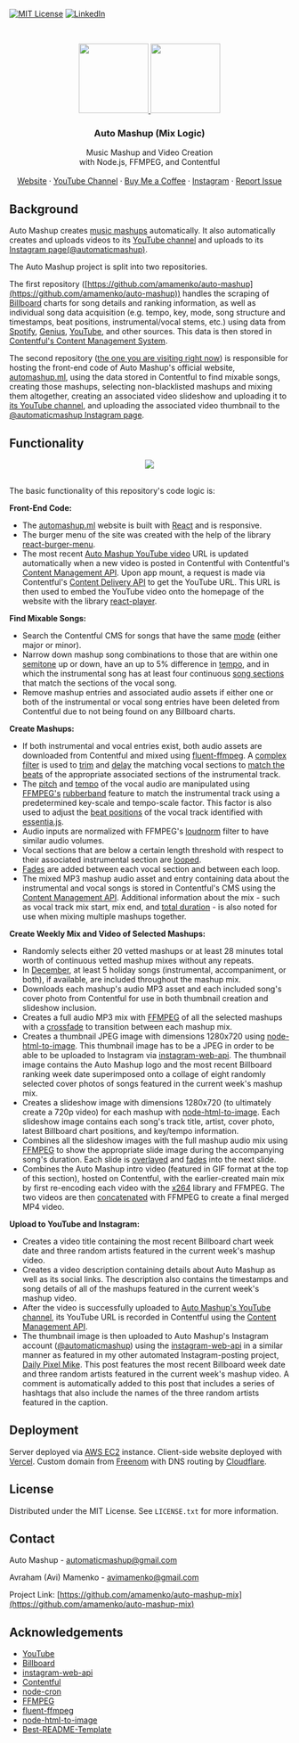 [![MIT License][license-shield]][license-url]
[![LinkedIn][linkedin-shield]][linkedin-url]

<!-- PROJECT LOGO -->
<br />
<p align="center">
  <a href="https://github.com/amamenko/auto-mashup-mix#gh-dark-mode-only">
   <img src="https://images.ctfassets.net/r8d0zt89au6z/U08zxXPI7WotVcDYslYBF/1abd688f9038dba10e6aa96f30b84342/automashup_logo_white.svg" width="125" />
  </a>
   <a href="https://github.com/amamenko/auto-mashup-mix#gh-light-mode-only">
    <img src="https://images.ctfassets.net/r8d0zt89au6z/2O6pZhJ8iQoqojzyNZCTRH/4e0020dda6a224a9460e49094417c9ff/automashup_logo.svg" width="125" />
  </a>
   
  <h3 align="center">Auto Mashup (Mix Logic)</h3>

  <p align="center">
    Music Mashup and Video Creation
    <br />
    with Node.js, FFMPEG, and Contentful
    <br />
    <br />
    <a href="https://www.automashup.ml/">Website</a>
    ·
    <a href="https://www.youtube.com/channel/UCbjaDBiyXCqWGT4inY8LCmQ">YouTube Channel</a>
     ·
    <a href="https://www.buymeacoffee.com/automashup">Buy Me a Coffee</a>
    ·
    <a href="https://www.instagram.com/automaticmashup/">Instagram</a>
    ·
    <a href="https://github.com/amamenko/auto-mashup/issues">Report Issue</a> 
  </p>
</p>


## Background

Auto Mashup creates [music mashups](https://en.wikipedia.org/wiki/Mashup_(music)) automatically. It also automatically creates and uploads videos to its [YouTube channel](https://www.youtube.com/channel/UCbjaDBiyXCqWGT4inY8LCmQ) and uploads to its [Instagram page(@automaticmashup)](https://www.instagram.com/automaticmashup/). 

The Auto Mashup project is split into two repositories. 

The first repository ([https://github.com/amamenko/auto-mashup](https://github.com/amamenko/auto-mashup))
handles the scraping of [Billboard](https://www.billboard.com/) charts for song details and ranking information, as well as individual song data acquisition (e.g. tempo, key, mode, song structure and timestamps, beat positions, instrumental/vocal stems, etc.) using data from [Spotify](https://www.npmjs.com/package/spotify-web-api-node), [Genius](https://www.npmjs.com/package/genius-lyrics-api), [YouTube](https://www.youtube.com/), and other sources. This data is then stored in [Contentful's Content Management System](https://www.contentful.com/).

The second repository ([the one you are visiting right now](https://github.com/amamenko/auto-mashup-mix)) is responsible for hosting the front-end code of Auto Mashup's official website, [automashup.ml](https://www.automashup.ml/), using the data stored in Contentful to find mixable songs, creating those mashups, selecting non-blacklisted mashups and mixing them altogether, creating an associated video slideshow and uploading it to [its YouTube channel](https://www.youtube.com/channel/UCbjaDBiyXCqWGT4inY8LCmQ), and uploading the associated video thumbnail to the [@automaticmashup Instagram page](https://www.instagram.com/automaticmashup/).

## Functionality

<p align="center">
<a href="https://glowlabs.ga">
    <img  src="https://images.ctfassets.net/r8d0zt89au6z/01lw3DWG8IGMbgykhRRFlB/8a43631c55019203b68c9f441fd47fa5/AutoMashupIntro.gif" />
</a>
</span>
<br/ >
<br />

The basic functionality of this repository's code logic is:

<strong>Front-End Code:</strong>
* The [automashup.ml](https://www.automashup.ml/) website is built with [React](https://reactjs.org/) and is responsive.
* The burger menu of the site was created with the help of the library [react-burger-menu](https://www.npmjs.com/package/react-burger-menu).
* The most recent [Auto Mashup YouTube video](https://www.youtube.com/channel/UCbjaDBiyXCqWGT4inY8LCmQ) URL is updated automatically when a new video is posted in Contentful with Contentful's [Content Management API](https://www.npmjs.com/package/contentful-management). Upon app mount, a request is made via Contentful's [Content Delivery API](https://www.npmjs.com/package/contentful) to get the YouTube URL. This URL is then used to embed the YouTube video onto the homepage of the website with the library [react-player](https://www.npmjs.com/package/react-player).

<strong>Find Mixable Songs:</strong>
* Search the Contentful CMS for songs that have the same [mode](https://en.wikipedia.org/wiki/Mode_(music)) (either major or minor).
* Narrow down mashup song combinations to those that are within one [semitone](https://en.wikipedia.org/wiki/Semitone) up or down, have an up to 5% difference in [tempo](https://en.wikipedia.org/wiki/Tempo), and in which the instrumental song has at least four continuous [song sections](https://en.wikipedia.org/wiki/Song_structure) that match the sections of the vocal song.
* Remove mashup entries and associated audio assets if either one or both of the instrumental or vocal song entries have been deleted from Contentful due to not being found on any Billboard charts.

<strong>Create Mashups:</strong>
* If both instrumental and vocal entries exist, both audio assets are downloaded from Contentful and mixed using [fluent-ffmpeg](https://www.npmjs.com/package/fluent-ffmpeg). A [complex filter](https://github.com/fluent-ffmpeg/node-fluent-ffmpeg#complexfilterfilters-map-set-complex-filtergraph) is used to [trim](https://ffmpeg.org/ffmpeg-filters.html#atrim) and [delay](https://ffmpeg.org/ffmpeg-filters.html#adelay) the matching vocal sections to [match the beats](https://en.wikipedia.org/wiki/Beatmatching) of the appropriate associated sections of the instrumental track.
* The [pitch](https://en.wikipedia.org/wiki/Pitch_(music)) and [tempo](https://en.wikipedia.org/wiki/Tempo) of the vocal audio are manipulated using [FFMPEG's](https://ffmpeg.org/) [rubberband](http://underpop.online.fr/f/ffmpeg/help/rubberband.htm.gz) feature to match the instrumental track using a predetermined key-scale and tempo-scale factor. This factor is also used to adjust the [beat positions](https://essentia.upf.edu/reference/std_BeatTrackerMultiFeature.html) of the vocal track identified with [essentia.js](https://mtg.github.io/essentia.js/).
* Audio inputs are normalized with FFMPEG's [loudnorm](https://ffmpeg.org/ffmpeg-filters.html#loudnorm) filter to have similar audio volumes.
* Vocal sections that are below a certain length threshold with respect to their associated instrumental section are [looped](https://ffmpeg.org/ffmpeg-filters.html#aloop).
* [Fades](https://ffmpeg.org/ffmpeg-filters.html#afade-1) are added between each vocal section and between each loop.
* The mixed MP3 mashup audio asset and entry containing data about the instrumental and vocal songs is stored in Contentful's CMS using the [Content Management API](https://www.npmjs.com/package/contentful-management). Additional information about the mix - such as vocal track mix start, mix end, and [total duration](https://www.npmjs.com/package/get-audio-duration) - is also noted for use when mixing multiple mashups together.

<strong>Create Weekly Mix and Video of Selected Mashups:</strong>
* Randomly selects either 20 vetted mashups or at least 28 minutes total worth of continuous vetted mashup mixes without any repeats.
* In [December](https://en.wikipedia.org/wiki/Christmas_and_holiday_season), at least 5 holiday songs (instrumental,  accompaniment, or both), if available, are included throughout the mashup mix.
* Downloads each mashup's audio MP3 asset and each included song's cover photo from Contentful for use in both thumbnail creation and slideshow inclusion.
* Creates a full audio MP3 mix with [FFMPEG](https://ffmpeg.org/) of all the selected mashups with a [crossfade](https://ffmpeg.org/ffmpeg-filters.html#acrossfade) to transition between each mashup mix.
* Creates a thumbnail JPEG image with dimensions 1280x720 using [node-html-to-image](https://www.npmjs.com/package/node-html-to-image). This thumbnail image has to be a JPEG in order to be able to be uploaded to Instagram via [instagram-web-api](https://www.npmjs.com/package/instagram-web-api). The thumbnail image contains the Auto Mashup logo and the most recent Billboard ranking week date superimposed onto a collage of eight randomly selected cover photos of songs featured in the current week's mashup mix.
* Creates a slideshow image with dimensions 1280x720 (to ultimately create a 720p video) for each mashup with [node-html-to-image](https://www.npmjs.com/package/node-html-to-image). Each slideshow image contains each song's track title, artist, cover photo, latest Billboard chart positions, and key/tempo information.
* Combines all the slideshow images with the full mashup audio mix using [FFMPEG](https://ffmpeg.org/) to show the appropriate slide image during the accompanying song's duration. Each slide is [overlayed](https://ffmpeg.org/ffmpeg-filters.html#overlay-1) and [fades](https://ffmpeg.org/ffmpeg-filters.html#fade) into the next slide.
* Combines the Auto Mashup intro video (featured in GIF format at the top of this section), hosted on Contentful, with the earlier-created main mix by first re-encoding each video with the [x264](https://www.videolan.org/developers/x264.html) library and FFMPEG. The two videos are then [concatenated](https://ffmpeg.org/ffmpeg-filters.html#concat) with FFMPEG to create a final merged MP4 video.


<strong>Upload to YouTube and Instagram:</strong>
* Creates a video title containing the most recent Billboard chart week date and three random artists featured in the current week's mashup video.
* Creates a video description containing details about Auto Mashup as well as its social links. The description also contains the timestamps and song details of all of the mashups featured in the current week's mashup video.
* After the video is successfully uploaded to [Auto Mashup's YouTube channel](https://www.youtube.com/channel/UCbjaDBiyXCqWGT4inY8LCmQ), its YouTube URL is recorded in Contentful using the [Content Management API](https://www.npmjs.com/package/contentful-management).
* The thumbnail image is then uploaded to Auto Mashup's Instagram account ([@automaticmashup](https://www.instagram.com/automaticmashup/)) using the [instagram-web-api](https://www.npmjs.com/package/instagram-web-api) in a similar manner as featured in my other automated Instagram-posting project, [Daily Pixel Mike](https://github.com/amamenko/daily-pixel-mike). This post features the most recent Billboard week date and three random artists featured in the current week's mashup video. A comment is automatically added to this post that includes a series of hashtags that also include the names of the three random artists featured in the caption.

## Deployment

Server deployed via [AWS EC2](https://aws.amazon.com/ec2/) instance. Client-side website deployed with [Vercel](https://vercel.com/). Custom domain from [Freenom](https://www.freenom.com/) with DNS routing by [Cloudflare](https://www.cloudflare.com/).


<!-- LICENSE -->
## License

Distributed under the MIT License. See `LICENSE.txt` for more information.

<!-- CONTACT -->
## Contact

Auto Mashup - automaticmashup@gmail.com

Avraham (Avi) Mamenko - avimamenko@gmail.com

Project Link: [https://github.com/amamenko/auto-mashup-mix](https://github.com/amamenko/auto-mashup-mix)


<!-- ACKNOWLEDGEMENTS -->
## Acknowledgements
* [YouTube](https://www.youtube.com/)
* [Billboard](https://www.billboard.com/)
* [instagram-web-api](https://www.npmjs.com/package/instagram-web-api)
* [Contentful](https://www.contentful.com/)
* [node-cron](https://www.npmjs.com/package/node-cron)
* [FFMPEG](https://ffmpeg.org/)
* [fluent-ffmpeg](https://www.npmjs.com/package/fluent-ffmpeg)
* [node-html-to-image](https://www.npmjs.com/package/node-html-to-image)
* [Best-README-Template](https://github.com/othneildrew/Best-README-Template)


<!-- MARKDOWN LINKS & IMAGES -->
<!-- https://www.markdownguide.org/basic-syntax/#reference-style-links -->
[license-shield]: https://img.shields.io/github/license/othneildrew/Best-README-Template.svg?style=for-the-badge
[license-url]: https://github.com/amamenko/auto-mashup-mix/blob/master/LICENSE.txt
[linkedin-shield]: https://img.shields.io/badge/-LinkedIn-black.svg?style=for-the-badge&logo=linkedin&colorB=555
[linkedin-url]: https://www.linkedin.com/in/avrahammamenko
